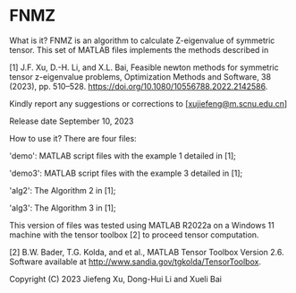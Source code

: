 # FNMZ
What is it? FNMZ is an algorithm to calculate Z-eigenvalue of symmetric tensor. 
This set of MATLAB files implements the methods described in

[1] J.F. Xu, D.-H. Li, and X.L. Bai, Feasible newton methods for symmetric tensor z-eigenvalue problems, Optimization Methods and Software, 38 (2023), pp. 510–528.
https://doi.org/10.1080/10556788.2022.2142586.

Kindly report any suggestions or corrections to [xujiefeng@m.scnu.edu.cn]
 
Release date
September 10, 2023

How to use it? There are four files:

'demo': MATLAB script files with the example 1 detailed in [1];

'demo3': MATLAB script files with the example 3 detailed in [1];

'alg2': The Algorithm 2 in [1];

'alg3': The Algorithm 3 in [1];

This version of files was tested using MATLAB R2022a on a Windows 11 machine with the tensor toolbox [2] to proceed tensor computation.

[2] B.W. Bader, T.G. Kolda, and et al., MATLAB Tensor Toolbox Version 2.6. Software
available at http://www.sandia.gov/tgkolda/TensorToolbox.

Copyright (C) 2023  Jiefeng Xu, Dong-Hui Li and Xueli Bai
